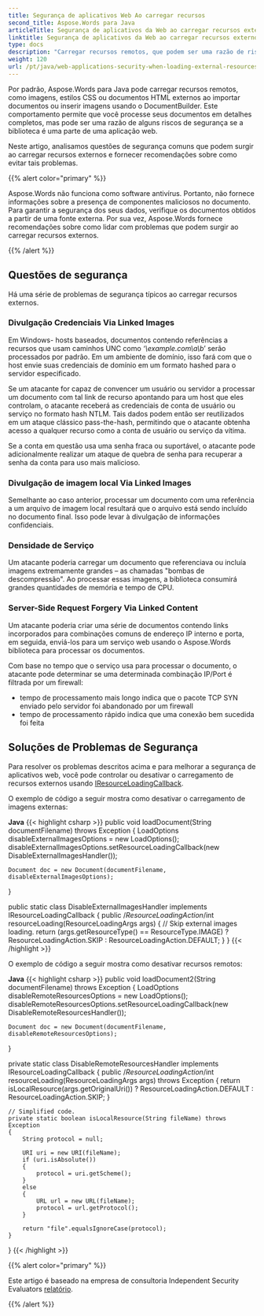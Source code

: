 ```yaml
---
title: Segurança de aplicativos Web Ao carregar recursos
second_title: Aspose.Words para Java
articleTitle: Segurança de aplicativos da Web ao carregar recursos externos
linktitle: Segurança de aplicativos da Web ao carregar recursos externos
type: docs
description: "Carregar recursos remotos, que podem ser uma razão de riscos de segurança. Dê uma olhada em questões comuns de segurança e suas soluções em Java."
weight: 120
url: /pt/java/web-applications-security-when-loading-external-resources/
---
```


Por padrão, Aspose.Words para Java pode carregar recursos remotos, como imagens, estilos CSS ou documentos HTML externos ao importar documentos ou inserir imagens usando o DocumentBuilder. Este comportamento permite que você processe seus documentos em detalhes completos, mas pode ser uma razão de alguns riscos de segurança se a biblioteca é uma parte de uma aplicação web.

Neste artigo, analisamos questões de segurança comuns que podem surgir ao carregar recursos externos e fornecer recomendações sobre como evitar tais problemas.

{{% alert color="primary" %}}

Aspose.Words não funciona como software antivírus. Portanto, não fornece informações sobre a presença de componentes maliciosos no documento. Para garantir a segurança dos seus dados, verifique os documentos obtidos a partir de uma fonte externa. Por sua vez, Aspose.Words fornece recomendações sobre como lidar com problemas que podem surgir ao carregar recursos externos.

{{% /alert %}}

## Questões de segurança

Há uma série de problemas de segurança típicos ao carregar recursos externos.

### Divulgação Credenciais Via Linked Images

Em Windows- hosts baseados, documentos contendo referências a recursos que usam caminhos UNC como *‘\\example.com\a\b*’ serão processados por padrão. Em um ambiente de domínio, isso fará com que o host envie suas credenciais de domínio em um formato hashed para o servidor especificado.

Se um atacante for capaz de convencer um usuário ou servidor a processar um documento com tal link de recurso apontando para um host que eles controlam, o atacante receberá as credenciais de conta de usuário ou serviço no formato hash NTLM. Tais dados podem então ser reutilizados em um ataque clássico pass-the-hash, permitindo que o atacante obtenha acesso a qualquer recurso como a conta de usuário ou serviço da vítima.

Se a conta em questão usa uma senha fraca ou suportável, o atacante pode adicionalmente realizar um ataque de quebra de senha para recuperar a senha da conta para uso mais malicioso.

### Divulgação de imagem local Via Linked Images

Semelhante ao caso anterior, processar um documento com uma referência a um arquivo de imagem local resultará que o arquivo está sendo incluído no documento final. Isso pode levar à divulgação de informações confidenciais.

### Densidade de Serviço

Um atacante poderia carregar um documento que referenciava ou incluía imagens extremamente grandes – as chamadas "bombas de descompressão". Ao processar essas imagens, a biblioteca consumirá grandes quantidades de memória e tempo de CPU.

### Server-Side Request Forgery Via Linked Content

Um atacante poderia criar uma série de documentos contendo links incorporados para combinações comuns de endereço IP interno e porta, em seguida, enviá-los para um serviço web usando o Aspose.Words biblioteca para processar os documentos.

Com base no tempo que o serviço usa para processar o documento, o atacante pode determinar se uma determinada combinação IP/Port é filtrada por um firewall:

- tempo de processamento mais longo indica que o pacote TCP SYN enviado pelo servidor foi abandonado por um firewall
- tempo de processamento rápido indica que uma conexão bem sucedida foi feita

## Soluções de Problemas de Segurança

Para resolver os problemas descritos acima e para melhorar a segurança de aplicativos web, você pode controlar ou desativar o carregamento de recursos externos usando [IResourceLoadingCallback](https://reference.aspose.com/words/java/com.aspose.words/iresourceloadingcallback/).

O exemplo de código a seguir mostra como desativar o carregamento de imagens externas:

**Java**
{{< highlight csharp >}}
public void loadDocument(String documentFilename) throws Exception
{
	LoadOptions disableExternalImagesOptions = new LoadOptions();
	disableExternalImagesOptions.setResourceLoadingCallback(new DisableExternalImagesHandler());

	Document doc = new Document(documentFilename, disableExternalImagesOptions);
}

public static class DisableExternalImagesHandler implements IResourceLoadingCallback
{
	public /*ResourceLoadingAction*/int resourceLoading(ResourceLoadingArgs args)
	{
		// Skip external images loading.
		return (args.getResourceType() == ResourceType.IMAGE)
			? ResourceLoadingAction.SKIP
			: ResourceLoadingAction.DEFAULT;
	}
}
{{< /highlight >}}

O exemplo de código a seguir mostra como desativar recursos remotos:

**Java**
{{< highlight csharp >}}
public void loadDocument2(String documentFilename) throws Exception
{
	LoadOptions disableRemoteResourcesOptions = new LoadOptions();
	disableRemoteResourcesOptions.setResourceLoadingCallback(new DisableRemoteResourcesHandler());
	
	Document doc = new Document(documentFilename, disableRemoteResourcesOptions);
}	

private static class DisableRemoteResourcesHandler implements IResourceLoadingCallback
{
	public /*ResourceLoadingAction*/int resourceLoading(ResourceLoadingArgs args) throws Exception
	{
		return isLocalResource(args.getOriginalUri())
			? ResourceLoadingAction.DEFAULT
			: ResourceLoadingAction.SKIP;
	}

	// Simplified code.
	private static boolean isLocalResource(String fileName) throws Exception
	{
		String protocol = null;
	
		URI uri = new URI(fileName);
		if (uri.isAbsolute())
		{
			protocol = uri.getScheme();
		}
		else
		{
			URL url = new URL(fileName);
			protocol = url.getProtocol();
		}
	
		return "file".equalsIgnoreCase(protocol);
	}
}
{{< /highlight >}}

{{% alert color="primary" %}}

Este artigo é baseado na empresa de consultoria Independent Security Evaluators [relatório](/words/java/web-applications-security-when-loading-external-resources/ise-aspose-report.pdf).

{{% /alert %}}


